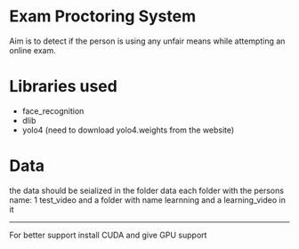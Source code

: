 # Exam Proctoring System

Aim is to detect if the person is using any unfair means while attempting an online exam.

# Libraries used
- face_recognition
- dlib
- yolo4 (need to download yolo4.weights from the website)

# Data
 the data should be seialized in the folder data
 each folder with the persons name: 1 test_video and a folder with name learnning and a learning_video in it
 

----------------------------------------------------------------------------------------------

For better support install CUDA and give GPU support

